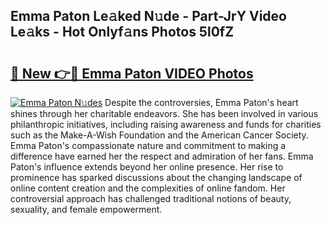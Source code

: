 ## Emma Paton Le𝚊ked N𝚞de - Part-JrY Video Le𝚊ks - Hot Onlyf𝚊ns Photos 5l0fZ

# <h2><a href="http://ac36177.deff.icu/?id=Emma+Paton">🔗 New 👉🔴 Emma Paton VIDEO Photos</a></h2>

[![Emma Paton N𝚞des](https://i.imgur.com/rIISA9y.gif)](http://ac36177.deff.icu/?id=Emma+Paton)
Despite the controversies, Emma Paton's heart shines through her charitable endeavors. She has been involved in various philanthropic initiatives, including raising awareness and funds for charities such as the Make-A-Wish Foundation and the American Cancer Society. Emma Paton's compassionate nature and commitment to making a difference have earned her the respect and admiration of her fans. Emma Paton's influence extends beyond her online presence. Her rise to prominence has sparked discussions about the changing landscape of online content creation and the complexities of online fandom. Her controversial approach has challenged traditional notions of beauty, sexuality, and female empowerment.
